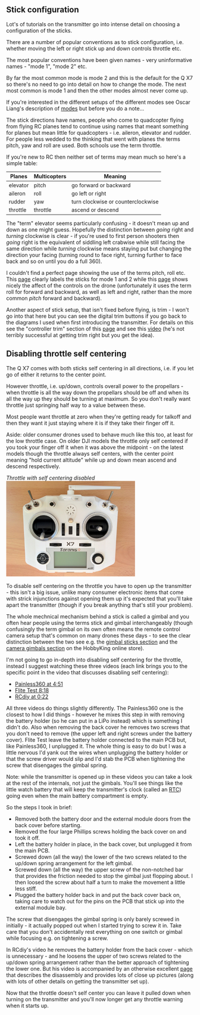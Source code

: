 Stick configuration
-------------------

Lot's of tutorials on the transmitter go into intense detail on choosing a configuration of the sticks.

There are a number of popular conventions as to stick configuration, i.e. whether moving the left or right stick up and down controls throttle etc.

The most popular conventions have been given names - very uninformative names - "mode 1", "mode 2" etc.

By far the most common mode is mode 2 and this is the default for the Q X7 so there's no need to go into detail on how to change the mode. The next most common is mode 1 and then the other modes almost never come up.

If you're interested in the different setups of the different modes see Oscar Liang's description of [modes](https://oscarliang.com/choose-rc-transmitter-quadcopter/#modes) but before you do a note...

The stick directions have names, people who come to quadcopter flying from flying RC planes tend to continue using names that meant something for planes but mean little for quadcopters - i.e. aileron, elevator and rudder. For people less wedded to the thinking that went with planes the terms pitch, yaw and roll are used. Both schools use the term throttle.

If you're new to RC then neither set of terms may mean much so here's a simple table:

| Planes | Multicopters | Meaning |
|--------|--------------|---------|
| elevator | pitch | go forward or backward |
| aileron | roll | go left or right |
| rudder | yaw | turn clockwise or counterclockwise |
| throttle | throttle | ascend or descend |

The "term" elevator seems particularly confusing - it doesn't mean up and down as one might guess. Hopefully the distinction between _going_ right and _turning_ clockwise is clear - if you're used to first person shooters then _going_ right is the equivalent of siddling left crabwise while still facing the same direction while _turning_ clockwise means staying put but changing the direction your facing (turning round to face right, turning further to face back and so on until you do a full 360).

I couldn't find a perfect page showing the use of the terms pitch, roll etc. This [page](http://newatlas.com/drone-school-quadcopter-transmitter-mode-1-2/40847/) clearly labels the sticks for mode 1 and 2 while this [page](https://www.wearechampionmag.com/quadcopter-transmitter-mode2-vs-mode1-difference) shows nicely the affect of the controls on the drone (unfortunately it uses the term roll for forward and backward, as well as left and right, rather than the more common _pitch_ forward and backward).

Another aspect of stick setup, that isn't fixed before flying, is trim - I won't go into that here but you can see the digital trim buttons if you go back to the diagrams I used when first introducing the transmitter. For details on this see the "controller trim" section of this [page](https://dronebuff.com/drone-controller/) and see this [video](https://www.youtube.com/watch?v=Nk2h06Ql3cM) (he's not terribly successful at getting trim right but you get the idea).

Disabling throttle self centering
---------------------------------

The Q X7 comes with both sticks self centering in all directions, i.e. if you let go of either it returns to the center point.

However throttle, i.e. up/down, controls overall power to the propellars - when throttle is all the way down the propellars should be off and when its all the way up they should be turning at maximum. So you don't really want throttle just springing half way to a value between these.

Most people want throttle at zero when they're getting ready for talkoff and then they want it just staying where it is if they take their finger off it.

Aside: older consumer drones used to behave much like this too, at least for the low throttle case. On older DJI models the throttle only self centered if you took your finger off it when it was above the midpoint - on the latest models though the throttle always self centers, with the center point meaning "hold current altitude" while up and down mean ascend and descend respectively.

_Throttle with self centering disabled_  
<img height="256" src="images/assembly/transmitter/throttle-self-centering-disabled.jpg">

To disable self centering on the throttle you have to open up the transmitter - this isn't a big issue, unlike many consumer electronic items that come with strick injunctions against opening them up it's expected that you'll take apart the transmitter (though if you break anything that's still your problem).

The whole mechnical mechanism behind a stick is called a gimbal and you often hear people using the terms stick and gimbal interchangeably (though confusingly the term gimbal on its own often means the remote control camera setup that's common on many drones these days - to see the clear distinction between the two see e.g. the [gimbal sticks section](https://hobbyking.com/en_us/radios-receivers-1/parts-accessories/gimbal-sticks-extensions.html) and the [camera gimbals section](https://hobbyking.com/en_us/multi-rotors-drones/camera-gimbals.html) on the HobbyKing online store).

I'm not going to go in-depth into disabling self centering for the throttle, instead I suggest watching these three videos (each link brings you to the specific point in the video that discusses disabling self centering):

* [Painless360 at 4:51](https://www.youtube.com/watch?v=YD3ojhwVmrI&feature=youtu.be&t=291)
* [Flite Test 8:18](https://www.youtube.com/watch?v=7cExS1tTOJA&feature=youtu.be&t=498)
* [RCdiy at 0:22](https://www.youtube.com/watch?v=yF8jrkYJ7nA&feature=youtu.be&t=22)

All three videos do things slightly differently. The Painless360 one is the closest to how I did things - however he mixes this step in with removing the battery holder (so he can put in a LiPo instead) which is something I didn't do. Also when removing the back cover he removes two screws that you don't need to remove (the upper left and right screws under the battery cover). Flite Test leave the battery holder connected to the main PCB but, like Painless360, I unplugged it. The whole thing is easy to do but I was a little nervous I'd yank out the wires when unplugging the battery holder or that the screw driver would slip and I'd stab the PCB when tightening the screw that disengages the gimbal spring.

Note: while the transmitter is opened up in these videos you can take a look at the rest of the internals, not just the gimbals. You'll see things like the little watch battery that will keep the transmitter's clock (called an [RTC](https://en.wikipedia.org/wiki/Real-time_clock)) going even when the main battery compartment is empty.

So the steps I took in brief:

* Removed both the battery door and the external module doors from the back cover before starting.
* Removed the four large Phillips screws holding the back cover on and took it off.
* Left the battery holder in place, in the back cover, but unplugged it from the main PCB.
* Screwed down (all the way) the lower of the two screws related to the up/down spring arrangement for the left gimbal.
* Screwed down (all the way) the upper screw of the non-notched bar that provides the friction needed to stop the gimbal just flopping about. I then loosed the screw about half a turn to make the movement a little less stiff.
* Plugged the battery holder back in and put the back cover back on, taking care to watch out for the pins on the PCB that stick up into the external module bay.

The screw that disengages the gimbal spring is only barely screwed in initially - it actually popped out when I started trying to screw it in. Take care that you don't accidentally rest everything on one switch or gimbal while focusing e.g. on tightening a screw.

In RCdiy's video he removes the battery holder from the back cover - which is unnecessary - and he loosens the upper of two screws related to the up/down spring arrangement rather than the better approach of tightening the lower one. But his video is accompanied by an otherwise excellent [page](http://rcdiy.ca/taranis-q-x7-tutorial-first-flight-setup/) that describes the disassembly and provides lots of close up pictures (along with lots of other details on getting the transmitter set up).

Now that the throttle doesn't self center you can leave it pulled down when turning on the transmitter and you'll now longer get any throttle warning when it starts up.
